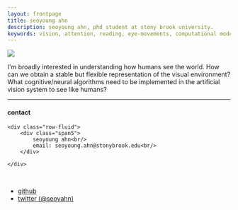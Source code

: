 ```yaml
---
layout: frontpage
title: seoyoung ahn
description: seoyoung ahn, phd student at stony brook university. 
keywords: vision, attention, reading, eye-movements, computational modeling
---
```


<img src="{{ BASE_PATH }}/assets/drawing.jpg">

I'm broadly interested in understanding how humans see the world. How can we obtain a stable but flexible representation of the visual environment? What cognitive/neural algorithms need to be implemented in the artificial vision system to see like humans?

<!-- [curriculum vitae ![CV as pdf]({{ BASE_PATH }}/pages/icons16/pdf-icon.png)]({{ BASE_PATH }}/assets/CV.pdf)<br/> -->


---


<div class="container">
<h4><a name="contact"></a>contact</h4>

    <div class="row-fluid">
        <div class="span5">
            seoyoung ahn<br/>
            email: seoyoung.ahn@stonybrook.edu<br/>
        </div>

<!--         <div class="span2">
        <a href="../assets/headshot.jpg">
            <img src="../assets/headshot.jpg"
                  title="Seoyoung Ahn" alt="Seoyoung Ahn"/></a>
        </div> -->
    </div>
</div>

&nbsp;

<div class="navbar">
  <div class="navbar-inner">
      <ul class="nav">
          <!-- <li><a href="{{ BASE_PATH }}/assets/CV.pdf">cv</a></li> -->
          <li><a href="https://github.com/ahnchive">github</a></li>
          <li><a href="https://twitter.com/seoyahn">twitter (@seoyahn)</a></li>
      </ul>
  </div>
</div>
